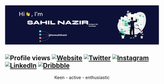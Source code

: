 [![header image](header.jpg)](https://github.com/SAHIL-NAZIR)

![Profile views](https://gpvc.arturio.dev/SAHIL-NAZIR)
[![Website](https://img.shields.io/website?color=0D1137&up_message=sahilnazir.com&url=http%3A%2F%2Fsahilnazir.com%2F)](https://sahilnazir.com/)
[![Twitter](https://img.shields.io/website?color=%231DA1F2&label=%20&logo=Twitter&logoColor=%23ffffff&up_message=Twitter&url=https%3A%2F%2Ftwitter.com%2Flonesahilnazir)](https://twitter.com/lonesahilnazir)
[![Instagram](https://img.shields.io/website?color=%23E4405F&down_message=Instagram&label=%20&logo=Instagram&logoColor=%23ffffff&up_message=Instagram&url=http%3A%2F%2Finstagram.com%2Flonesahilnazir)](https://instagram.com/lonesahilnazir)
[![LinkedIn](https://img.shields.io/website?color=%230A66C2&down_message=LinkedIn&label=%20&logo=LinkedIn&up_message=LinkedIn&url=https%3A%2F%2Fwww.linkedin.com%2Fin%2Flonesahilnazir%2F)](https://www.linkedin.com/in/lonesahilnazir/)
[![Dribbble](https://img.shields.io/website?color=%23EA4C89&label=%20&logo=Dribbble&logoColor=%23FFFFFF&up_message=Dribbble&url=https%3A%2F%2Fdribbble.com%2Flonesahilnazir)](https://dribbble.com/lonesahilnazir)
---
<p align='center'>Keen - active - enthusiastic</p>

<!--
**SAHIL-NAZIR/SAHIL-NAZIR** is a ✨ _special_ ✨ repository because its `README.md` (this file) appears on your GitHub profile.

Here are some ideas to get you started:

- 🔭 I’m currently working on ...
- 🌱 I’m currently learning ...
- 👯 I’m looking to collaborate on ...
- 🤔 I’m looking for help with ...
- 💬 Ask me about ...
- 📫 How to reach me: ...
- 😄 Pronouns: ...
- ⚡ Fun fact: ...
-->
